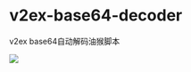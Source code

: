 # v2ex-base64-decoder

v2ex base64自动解码油猴脚本

![](https://raw.githubusercontent.com/bjzhou/v2ex-base64-decoder/master/screenshot.gif)
